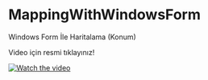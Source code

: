 # MappingWithWindowsForm
Windows Form İle Haritalama (Konum)
<p>Video için resmi tıklayınız!</p>

[![Watch the video](http://aliyasindogan.com/images/mapping.png)](https://youtu.be/TxIFYO1uIIw)
